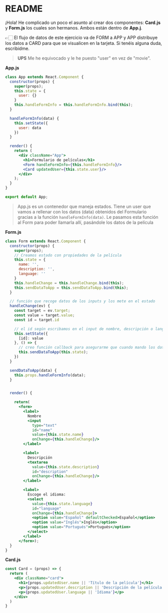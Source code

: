 # README

¡Hola! He complicado un poco el asunto al crear dos componentes: **Card.js** y **Form.js** los cuales son hermanos. Ambos están dentro de **App.j**.

👉🏻 El flujo de datos de este ejercicio va de FORM a APP y APP distribuye los datos a CARD para que se visualicen en la tarjeta. Si tenéis alguna duda, escribidme. 

> **UPS** Me he equivocado y le he puesto "user" en vez de "movie". 

**App.js**

```jsx
class App extends React.Component {
  constructor(props) {
    super(props);
    this.state = {
      user: {}
    }
    this.handleFormInfo = this.handleFormInfo.bind(this);
  }

  handleFormInfo(data) {
    this.setState({
      user: data
    })
  }

  render() {
    return (
      <div className="App">
        <h1>Formulario de películas</h1>
        <Form handleFormInfo={this.handleFormInfo}/>
        <Card updatedUser={this.state.user}/>
      </div>
    );
  }
}

export default App;
```

> App.js es un contenedor que maneja estados. Tiene un user que vamos a rellenar con los datos (data) obtenidos del Formulario gracias a la función `handleFormInfo(data)`. Le pasamos esta función al Form para poder llamarla allí, pasándole los datos de la película

**Form.js**

```jsx
class Form extends React.Component {
  constructor(props) {
    super(props);
    // Creamos estado con propiedades de la película
    this.state = {
      name: '',
      description: '',
      language: ''
    }
    this.handleChange = this.handleChange.bind(this);
    this.sendDataToApp = this.sendDataToApp.bind(this);
  }

  // función que recoge datos de los inputs y los mete en el estado
  handleChange(ev) {
    const target = ev.target;
    const value = target.value;
    const id = target.id

    // el id según escribamos en el input de nombre, descripción o languages será diferente (name, description, language), por lo que esta es una manera bonita y sencilla de asignar automáticamente los valores de cada input a su propiedad
    this.setState({
      [id]: value
    }, () => {
      // creo función callback para asegurarme que cuando mando los datos a APP, los datos están actualizados, es decir, se pasan justo después de actualizar el estado con setState (si lo pusiera fuera debajo de setState, se me podrian mandar datos desactualizados)
      this.sendDataToApp(this.state);
    })
  }

  sendDataToApp(data) {
    this.props.handleFormInfo(data);
  }


  render() {

    return(
      <form>
        <label>
          Nombre
          <input 
            type="text" 
            id="name" 
            value={this.state.name}
            onChange={this.handleChange}/>
        </label>

        <label>
          Descripción
          <textarea 
            value={this.state.description}
            id="description"
            onChange={this.handleChange}/>
        </label>

        <label>
          Escoge el idioma:
          <select 
            value={this.state.language}
            id="language"
            onChange={this.handleChange}>
            <option value="Español" defaultChecked>Español</option>
            <option value="Inglés">Inglés</option>
            <option value="Portugués">Portugués</option>
          </select>
        </label>
      </form>);
  }
}
```

**Card.js**

```jsx
const Card = (props) => {
  return (
    <div className="card">
      <h1>{props.updatedUser.name || 'Título de la película'}</h1>
      <p>{props.updatedUser.description || 'Descripción de la película'}</p>
      <p>{props.updatedUser.language || 'Idioma'}</p>
    </div>
  )
}
```

